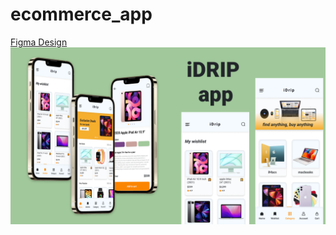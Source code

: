 # ecommerce_app

<a href="https://www.figma.com/file/R8fDQtf62YFB4zDzdDIY1e/E-Commerce-App-UI-Kit?node-id=412%3A1162&t=WP1D27nmhms8vkpz-1">Figma Design</a>
![Project Image](ProjectImage.png)

